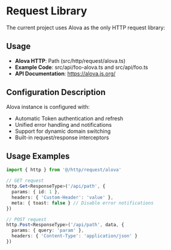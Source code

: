 # Request Library

The current project uses Alova as the only HTTP request library:

## Usage

- **Alova HTTP**: Path (src/http/request/alova.ts)
- **Example Code**: src/api/foo-alova.ts and src/api/foo.ts
- **API Documentation**: https://alova.js.org/

## Configuration Description

Alova instance is configured with:
- Automatic Token authentication and refresh
- Unified error handling and notifications
- Support for dynamic domain switching
- Built-in request/response interceptors

## Usage Examples

```typescript
import { http } from '@/http/request/alova'

// GET request
http.Get<ResponseType>('/api/path', {
  params: { id: 1 },
  headers: { 'Custom-Header': 'value' },
  meta: { toast: false } // Disable error notifications
})

// POST request  
http.Post<ResponseType>('/api/path', data, {
  params: { query: 'param' },
  headers: { 'Content-Type': 'application/json' }
})
